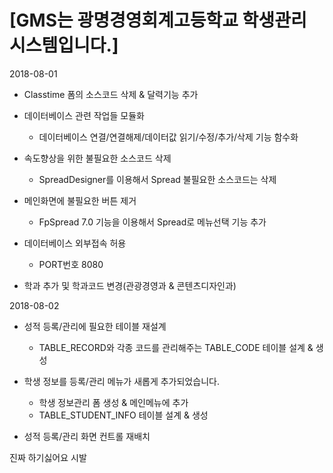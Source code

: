 # [GMS는 광명경영회계고등학교 학생관리 시스템입니다.]

2018-08-01
 - Classtime 폼의 소스코드 삭제 & 달력기능 추가
   
 - 데이터베이스 관련 작업들 모듈화
   - 데이터베이스 연결/연결해제/데이터값 읽기/수정/추가/삭제 기능 함수화 
   
 - 속도향상을 위한 불필요한 소스코드 삭제
   - SpreadDesigner를 이용해서 Spread 불필요한 소스코드는 삭제
   
 - 메인화면에 불필요한 버튼 제거
   - FpSpread 7.0 기능을 이용해서 Spread로 메뉴선택 기능 추가
 
 - 데이터베이스 외부접속 허용
   - PORT번호 8080
 
 - 학과 추가 및 학과코드 변경(관광경영과 & 콘텐츠디자인과)
 
 2018-08-02
 - 성적 등록/관리에 필요한 테이블 재설계
   - TABLE_RECORD와 각종 코드를 관리해주는 TABLE_CODE 테이블 설계 & 생성
 
 - 학생 정보를 등록/관리 메뉴가 새롭게 추가되었습니다.
   - 학생 정보관리 폼 생성 & 메인메뉴에 추가
   - TABLE_STUDENT_INFO 테이블 설계 & 생성 
 
 - 성적 등록/관리 화면 컨트롤 재배치

진짜 하기싫어요 시발
